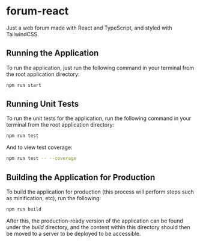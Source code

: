 # forum-react

Just a web forum made with React and TypeScript, and styled with TailwindCSS.

## Running the Application

To run the application, just run the following command in your terminal from the root application directory:

```bash
npm run start
```

## Running Unit Tests

To run the unit tests for the application, run the following command in your terminal from the root application directory:

```bash
npm run test
```

And to view test coverage:

```bash
npm run test -- --coverage
```

## Building the Application for Production

To build the application for production (this process will perform steps such as minification, etc), run the following:

```bash
npm run build
```

After this, the production-ready version of the application can be found under the *build* directory, and the content within this directory should then be moved to a server to be deployed to be accessible.
